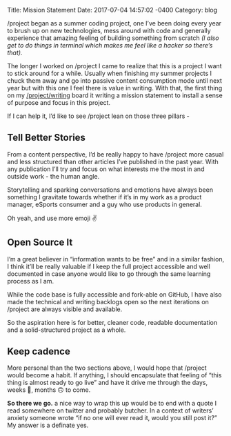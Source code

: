 Title:  Mission Statement
Date:   2017-07-04 14:57:02 -0400
Category: blog

/project began as a summer coding project, one I’ve been doing every year to brush up on new technologies, mess around with code and generally experience that amazing feeling of building something from scratch *(I also get to do things in terminal which makes me feel like a hacker so there’s that).*

The longer I worked on /project I came to realize that this is a project I want to stick around for a while. Usually when finishing my summer projects I chuck them away and go into passive content consumption mode until next year but with this one I feel there is value in writing. With that, the first thing on my [/project/writing](https://github.com/omerkaplan/project/projects/2) board it writing a mission statement to install a sense of purpose and focus in this project.

If I can help it, I’d like to see /project lean on those three pillars -

## Tell Better Stories
From a content perspective, I’d be really happy to have /project more casual and less structured than other articles I’ve published in the past year. With any publication I’ll try and focus on what interests me the most in and outside work - the human angle.

Storytelling and sparking conversations and emotions have always been something I gravitate towards whether if it’s in my work as a product manager, eSports consumer and a guy who use products in general.

Oh yeah, and use more emoji ✌️

## Open Source It
I’m a great believer in “information wants to be free” and in a similar fashion, I think it’ll be really valuable if I keep the full project accessible and well documented in case anyone would like to go through the same learning process as I am.

While the code base is fully accessible and fork-able on GitHub, I have also made the technical and writing backlogs open so the next iterations on /project are always visible and available.

So the aspiration here is for better, cleaner code, readable documentation and a solid-structured project as a whole.

## Keep cadence
More personal than the two sections above, I would hope that /project would become a habit. If anything, I should encapsulate that feeling of “this thing is almost ready to go live” and have it drive me through the days, weeks 🤔, months 🙃 to come.

**So there we go.**  a nice way to wrap this up would be to end with a quote I read somewhere on twitter and probably butcher. In a context of writers’ anxiety someone wrote “if no one will ever read it, would you still post it?” My answer is a definate yes.
